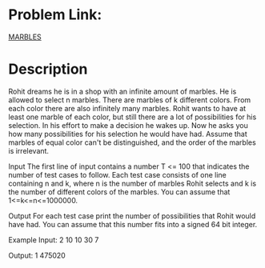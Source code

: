 # Problem Link:
[MARBLES](https://www.codechef.com/problems/MARBLES)

# Description
Rohit dreams he is in a shop with an infinite amount of marbles. He is allowed to select n marbles. There are marbles of k different colors. From each color there are also infinitely many marbles. Rohit wants to have at least one marble of each color, but still there are a lot of possibilities for his selection. In his effort to make a decision he wakes up. Now he asks you how many possibilities for his selection he would have had. Assume that marbles of equal color can't be distinguished, and the order of the marbles is irrelevant.

Input
The first line of input contains a number T <= 100 that indicates the number of test cases to follow. Each test case consists of one line containing n and k, where n is the number of marbles Rohit selects and k is the number of different colors of the marbles. You can assume that 1<=k<=n<=1000000.

Output
For each test case print the number of possibilities that Rohit would have had. You can assume that this number fits into a signed 64 bit integer.

Example
Input:
2
10 10
30 7

Output:
1
475020
